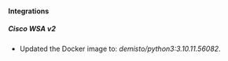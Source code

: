 #### Integrations
##### Cisco WSA v2
- Updated the Docker image to: *demisto/python3:3.10.11.56082*.

